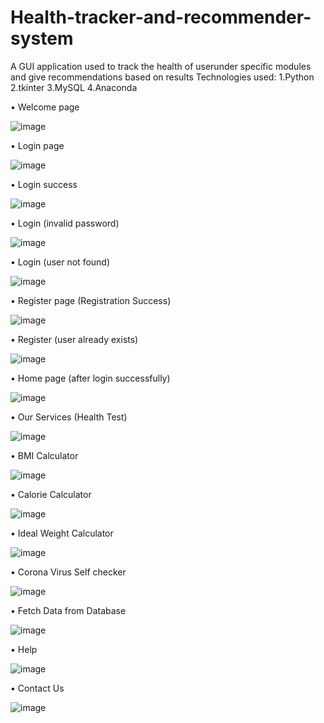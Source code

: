 # Health-tracker-and-recommender-system
A GUI application used to track the health of userunder specific modules and give recommendations based on results
Technologies used:
1.Python
2.tkinter 
3.MySQL
4.Anaconda

•	Welcome page

![image](https://user-images.githubusercontent.com/63505449/159663681-b0ffd489-d0d5-4585-a9a2-b919b8fd251a.png)

•	Login page

![image](https://user-images.githubusercontent.com/63505449/159663886-967f1357-c3af-4d6e-9e43-fb8377eff035.png)

•	Login success


![image](https://user-images.githubusercontent.com/63505449/159664126-3aebbb9c-72f6-4f10-8119-2c6078d21a27.png)

•	Login (invalid password)

![image](https://user-images.githubusercontent.com/63505449/159664189-34cc75c5-60e3-4028-bc8c-e28e755bce8d.png)

•	Login (user not found)

![image](https://user-images.githubusercontent.com/63505449/159664239-3462ff6f-4184-45eb-8172-8a342ef733d2.png)

•	Register page (Registration Success)

![image](https://user-images.githubusercontent.com/63505449/159664281-614e553f-649f-420f-ad68-6b8e1a96ef01.png)

•	Register (user already exists)

![image](https://user-images.githubusercontent.com/63505449/159664344-33017114-5b77-43b2-8c35-956ec67f941d.png)

•	Home page (after login successfully)

![image](https://user-images.githubusercontent.com/63505449/159664413-32ca6574-b41a-40f6-9c1f-e8b0a8ec7f33.png)

•	Our Services (Health Test)

![image](https://user-images.githubusercontent.com/63505449/159664473-ddf72623-b03e-41f8-94c3-ab336dd92c9c.png)


•	BMI Calculator


![image](https://user-images.githubusercontent.com/63505449/159664543-74a529a4-e8ca-4427-a720-96eeb4a96ce9.png)

•	Calorie Calculator

![image](https://user-images.githubusercontent.com/63505449/159664635-27b36789-7ab6-457d-be7a-7d32bcf3bfb0.png)

•	Ideal Weight Calculator

![image](https://user-images.githubusercontent.com/63505449/159664676-72539c11-9108-4bbb-a258-8f4c71038c91.png)

•	Corona Virus Self checker

![image](https://user-images.githubusercontent.com/63505449/159664723-6be81cd8-d636-4e70-808e-f6c1762fa9eb.png)


•	Fetch Data from Database

![image](https://user-images.githubusercontent.com/63505449/159664769-e060d32e-8078-48ef-9f1f-b213cf30823e.png)


•	Help

![image](https://user-images.githubusercontent.com/63505449/159664817-72ba9c71-1fbc-452d-82db-049885295d31.png)


•	Contact Us

![image](https://user-images.githubusercontent.com/63505449/159664876-706e155b-984c-4d02-93ca-c704c0f6dc45.png)








